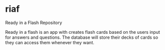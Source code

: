 # riaf
Ready in a Flash Repository

Ready in a flash is an app with creates flash cards based on the users
input for answers and questions. The database will store their decks of
cards so they can access them whenever they want.
